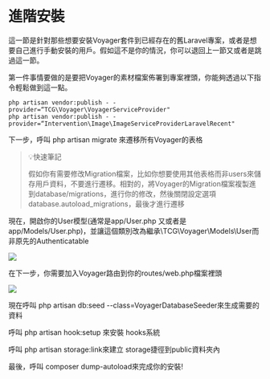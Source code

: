 # 進階安裝

這一節是針對那些想要安裝Voyager套件到已經存在的舊Laravel專案，或者是想要自己進行手動安裝的用戶。假如這不是你的情況，你可以退回上一節又或者是跳過這一節。

第一件事情要做的是要把Voyager的素材檔案佈署到專案裡頭，你能夠透過以下指令輕鬆做到這一點。

```
php artisan vendor:publish - -provider=“TCG\Voyager\VoyagerServiceProvider"
php artisan vendor:publish - -provider=“Intervention\Image\ImageServiceProviderLaravelRecent"
```

下一步，呼叫 php artisan migrate 來遷移所有Voyager的表格

> 💡快速筆記 
>
> 假如你有需要修改Migration檔案，比如你想要使用其他表格而非users來儲存用戶資料，不要進行遷移。相對的，將Voyager的Migration檔案複製進到database/migrations，進行你的修改，然後關閉設定選項database.autoload\_migrations，最後才進行遷移

現在，開啟你的User模型\(通常是app/User.php 又或者是app/Models/User.php\)，並讓這個類別改為繼承\TCG\Voyager\Models\User而非原先的Authenticatable

![](https://i.imgur.com/4oLpbJJ.png)

在下一步，你需要加入Voyager路由到你的routes/web.php檔案裡頭

![](https://i.imgur.com/bjkoY6b.png)

現在呼叫 php artisan db:seed --class=VoyagerDatabaseSeeder來生成需要的資料

呼叫 php artisan hook:setup 來安裝 hooks系統

呼叫 php artisan storage:link來建立 storage捷徑到public資料夾內

最後，呼叫 composer dump-autoload來完成你的安裝!

